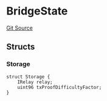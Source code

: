 # BridgeState
[Git Source](https://github.com/bob-collective/bob/blob/dae01a70f25bbe8256dca739e9a4468ec9c8194f/src/bridge/BridgeState.sol)


## Structs
### Storage

```solidity
struct Storage {
    IRelay relay;
    uint96 txProofDifficultyFactor;
}
```

